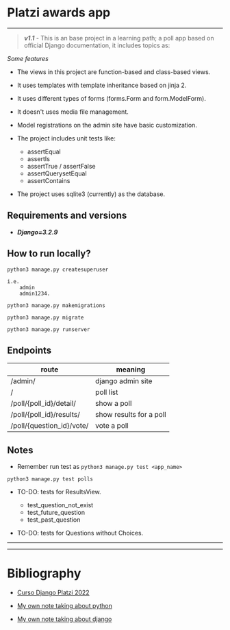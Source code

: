 # Platzi awards app

---

> ***v1.1*** - This is an base project in a learning path; a poll app based on official Django documentation, it includes topics as:

*Some features*

- The views in this project are function-based and class-based views.

- It uses templates with template inheritance based on jinja 2.

- It uses different types of forms (forms.Form and form.ModelForm).

- It doesn't uses media file management.

- Model registrations on the admin site have basic customization.

- The project includes unit tests like:
    - assertEqual
    - assertIs
    - assertTrue / assertFalse
    - assertQuerysetEqual
    - assertContains

- The project uses sqlite3 (currently) as the database.

## Requirements and versions

- ***Django=3.2.9***

## How to run locally?

```
python3 manage.py createsuperuser

i.e.
    admin
    admin1234.

python3 manage.py makemigrations

python3 manage.py migrate
```
```
python3 manage.py runserver
```

## Endpoints

| route | meaning |
| --- | --- |
| /admin/ | django admin site |
| / | poll list |
| /poll/{poll_id}/detail/ | show a poll |
| /poll/{poll_id}/results/ | show results for a poll |
| /poll/{question_id}/vote/ | vote a poll |

## Notes

- Remember run test as `python3 manage.py test <app_name>`

```
python3 manage.py test polls
```

- TO-DO: tests for ResultsView.

    * test_question_not_exist
    * test_future_question
    * test_past_question

- TO-DO: tests for Questions without Choices.

---
---

# Bibliography

- [Curso Django Platzi 2022](https://platzi.com/cursos/django/)

- [My own note taking about python](https://github.com/dcarolinahdev/notes/blob/master/python.md)

- [My own note taking about django](https://github.com/dcarolinahdev/notes/blob/master/django.md)
